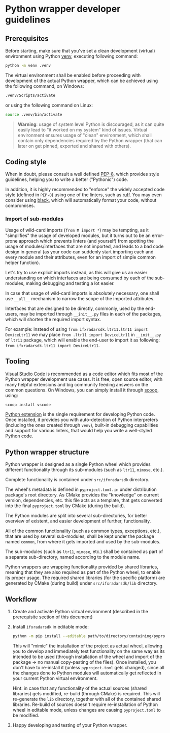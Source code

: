 # Python wrapper developer guidelines

## Prerequisites

Before starting, make sure that you've set a clean development (virtual) environment
using Python [venv](https://docs.python.org/3/library/venv.html), executing following command:

```bash
python -m venv .venv
```

The virtual environment shall be enabled before proceeding with development of the
actual Python wrapper, which can be achieved using the following command, on Windows:

```bash
.venv/Scripts/activate
```

or using the following command on Linux:

```bash
source .venv/bin/activate
```

> **Warning**: usage of system level Python is discouraged, as it can quite easily lead to
"it worked on my system" kind of issues. Virtual environment ensures usage of "clean"
environment, which shall contain only dependencies required by the Python wrapper
(that can later on get pinned, exported and shared with others).

## Coding style

When in doubt, please consult a well defined [PEP-8](https://pep8.org/#pep-8-%E2%80%94-the-style-guide-for-python-code),
which provides style guidelines, helping you to write a better ("Pythonic") code.

In addition, it is highly recommended to "enforce" the widely accepted code style
(defined in `PEP-8`) using one of the linters, such as [ruff](https://github.com/astral-sh/ruff).
You may even consider using [black](https://github.com/psf/black), which will automatically
format your code, without compromises.

### Import of sub-modules

Usage of wild-card imports (`from M import *`) may be tempting, as it "simplifies"
the usage of developed modules, but it turns out to be an error-prone approach which
prevents linters (and yourself) from spotting the usage of modules/interfaces that
are not imported, and leads to a bad code design in general (as your code can suddenly
start importing each and every module and their attributes, even for an import of simple
common helper function).

Let's try to use explicit imports instead, as this will give us an easier understanding
on which interfaces are being consumed by each of the sub-modules, making debugging and
testing a lot easier.

In case that usage of wild-card imports is absolutely necessary, one shall use `__all__`
mechanism to narrow the scope of the imported attributes.

Interfaces that are designed to be directly, commonly, used by the end-users, may
be imported through `__init__.py` files in each of the packages, which will shorten the
required import syntax.

For example: instead of using `from ifxradarsdk.ltr11.ltr11 import DeviceLtr11` we may
place `from .ltr11 import DeviceLtr11` in `__init__.py` of `ltr11` package, which will
enable the end-user to import it as following: `from ifxradarsdk.ltr11 import DeviceLtr11`.

## Tooling

[Visual Studio Code](https://code.visualstudio.com/) is recommended as a code editor
which fits most of the Python wrapper development use cases. It is free, open source
editor, with many helpful extensions and big community feeding answers on the common
questions.
On Windows, you can simply install it through [scoop](https://scoop.sh/), using:

```bash
scoop install vscode
```

[Python extension](https://code.visualstudio.com/docs/languages/python) is the single
requirement for developing Python code. Once installed, it provides you with auto-detection
of Python interpreters (including the ones created through `venv`), built-in debugging
capabilities and support for various linters, that would help you write a well-styled
Python code.

## Python wrapper structure

Python wrapper is designed as a single Python wheel which provides different
functionality through its sub-modules (such as `ltr11`, `mimose`, etc.).

Complete functionality is contained under `src/ifxradarsdk` directory.

The wheel's metadata is defined in `pyproject.toml.in` under distribution package's
root directory.
As CMake provides the "knowledge" on current version, dependencies, etc. this file acts
as a template, that gets converted into the final `pyproject.toml` by CMake
(during the build).

The Python modules are split into several sub-directories, for better overview of existent,
and easier development of further, functionality.

All of the common functionality (such as common types, exceptions, etc.), that are used
by several sub-modules, shall be kept under the package named `common`, from where it
gets imported and used by the sub-modules.

The sub-modules (such as `ltr11`, `mimose`, etc.) shall be contained as part of a separate
sub-directory, named according to the module name.

Python wrappers are wrapping functionality provided by shared libraries, meaning that
they are also required as part of the Python wheel, to enable its proper usage.
The required shared libraries (for the specific platform) are generated by CMake
(during build) under `src/ifxradarsdk/lib` directory.

## Workflow

1. Create and activate Python virtual environment (described in the prerequisite section
of this document)
2. Install `ifxradarsdk` in editable mode:

    ```bash
    python -m pip install --editable path/to/directory/containing/pyproject.toml
    ```

    This will "mimic" the installation of the project as actual wheel, allowing you
    to develop and immediately test functionality on the same way as its intended to be
    used (through installation of the wheel and import of the package -> no manual
    copy-pasting of the files).
    Once installed, you don't have to re-install it (unless `pyproject.toml` gets changed),
    since all the changes done to Python modules will automatically get reflected in
    your current Python virtual environment.

    Hint: in case that any functionality of the actual sources (shared libraries) gets
    modified, re-build (through CMake) is required. This will re-generate the `lib`
    directory, together with all of the contained shared libraries. Re-build of sources
    doesn't require re-installation of Python wheel in editable mode, unless changes
    are causing `pyproject.toml` to be modified.
3. Happy developing and testing of your Python wrapper.
